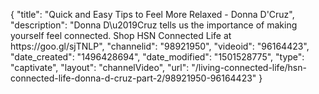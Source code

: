 {
    "title": "Quick and Easy Tips to Feel More Relaxed - Donna D'Cruz",
    "description": "Donna D\u2019Cruz tells us the importance of making yourself feel connected. Shop HSN Connected Life at https:\/\/goo.gl\/sjTNLP",
    "channelid": "98921950",
    "videoid": "96164423",
    "date_created": "1496428694",
    "date_modified": "1501528775",
    "type": "captivate",
    "layout": "channelVideo",
    "url": "\/living-connected-life\/hsn-connected-life-donna-d-cruz-part-2\/98921950-96164423"
}